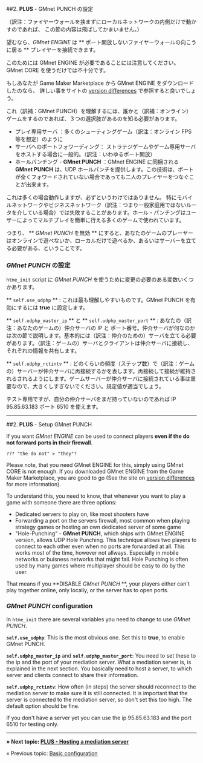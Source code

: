 ##2. **PLUS** - GMnet PUNCH の設定

（訳注：ファイヤーウォールを挟まずにローカルネットワークの内側だけで動かすのであれば、
この節の内容は飛ばしてかまいません。）

望むなら、*GMnet ENGINE* は ** ポート開放しないファイヤーウォールの向こうに居る **
プレイヤーを接続できます。

このためには GMnet ENGINE が必要であることには注意してください。
GMnet CORE を使うだけでは不十分です。

もしあなたが Game Maker Marketplace から GMnet ENGINE をダウンロードしたのなら、
詳しい事をサイトの [version differences](./versiondifferences) で参照すると良いでしょう。

これ（訳補：GMnet PUNCH）を理解するには、誰かと（訳補：オンライン）ゲームをするのであれば、３つの選択肢があるのを知る必要があります。

* プレイ専用サーバ ：多くのシューティングゲーム（訳注：オンライン FPS 等を想定）のように
* サーバへのポートフォワーディング：
  ストラテジゲームやゲーム専用サーバをホストする場合に一般的。（訳注：いわゆるポート開放）
* ホールパンチング -  **GMnet PUNCH** ：GMnet ENGINE に同梱される **GMnet PUNCH** は、UDP ホールパンチを提供します。この技術は、ポートが全くフォワードされていない場合であっても二人のプレイヤーをつなぐことが出来ます。

これは多くの場合動作しますが、必ずというわけではありません。
特にモバイルネットワークやビジネスネットワーク（訳注：つまり一般家庭用ではないルータを介している場合）では失敗することがあります。ホール・パンチングはユーザーによってマルチプレイを簡単に行える多くのゲームで使われています。

つまり、 ** *GMnet PUNCH* を無効 ** にすると、あなたのゲームのプレーヤーはオンラインで遊べないか、ローカルだけで遊べるか、あるいはサーバーを立てる必要がある、ということです。

### *GMnet PUNCH* の設定

``htme_init`` script に *GMnet PUNCH* を使うために変更の必要のある変数いくつかあります。

** ``self.use_udphp`` ** : これは最も理解しやすいものです。GMnet PUNCH を有効にするには  **true** に設定します。

** ``self.udphp_master_ip`` ** と ** ``self.udphp_master_port`` ** : あなたの（訳注：あなたのゲームの）仲介サーバの IP と ポート番号。仲介サーバが何なのかは次の節で説明します。基本的には（訳注：仲介のための）サーバを立てる必要があります。（訳注：ゲームの）サーバとクライアントは仲介サーバに接続し、それぞれの情報を共有します。

** ``self.udphp_rctintv`` ** :
どのくらいの頻度（ステップ数）で（訳注：ゲームの）サーバーが仲介サーバに再接続するかを表します。再接続して接続が維持されるされるようにします。ゲームサーバーが仲介サーバに接続されている事は重要なので、大きくしすぎないでください。規定値が適当でしょう。

テスト専用ですが、自分の仲介サーバをまだ持っていないのであれば IP 95.85.63.183 ポート 6510 を使えます。


---
##2. **PLUS** - Setup GMnet PUNCH

If you want *GMnet ENGINE* can be used to connect players **even if the do not forward ports in their firewall**.

    ??? "the do not" > "they"?

Please note, that you need GMnet ENGINE for this, simply using GMnet CORE is not enough. If you downloaded GMnet ENGINE from the Game Maker Marketplace, you are good to go (See the site on [version differences](./versiondifferences) for more information).

To understand this, you need to know, that whenever you want to play a game with someone there are three options:
* Dedicated servers to play on, like most shooters have
* Forwarding a port on the servers firewall, most common when playing strategy games or hosting an own dedicated server of some game
* "Hole-Punching" - **GMnet PUNCH**, which ships with GMnet ENGINE version, allows UDP Hole Punching. This technique allows two players to connect to each other even when no ports are forwarded at all. This works most of the time, however not allways. Especially in mobile networks or buisness networks that might fail. Hole Punching is often used by many games where multiplayer should be easy to do by the user.

That means if you **DISABLE *GMnet PUNCH* **, your players either can't play together online, only locally, or the server has to open ports.

### *GMnet PUNCH* configuration
In ``htme_init`` there are several variables you need to change to use *GMnet PUNCH*.

**``self.use_udphp``**: This is the most obvious one. Set this to **true**, to enable GMnet PUNCH.

**``self.udphp_master_ip``** and **``self.udphp_master_port``**: You need to set these to the ip and the port of your mediation server. What a mediation server is, is explained in the next section. You basically need to host a server, to which server and clients connect to share their information.

**``self.udphp_rctintv``**: How often (in steps) the server should reconnect to the mediation server to make sure it is still connected. It is important that the server is connected to the mediation server, so don't set this too high. The default option should be fine.

If you don't have a server yet you can use the ip 95.85.63.183 and the port 6510 for testing only.

---

**» Next topic: [PLUS - Hosting a mediation server](tutorial/3_udphp2)**

« Previous topic: [Basic configuration](tutorial/1_config)
